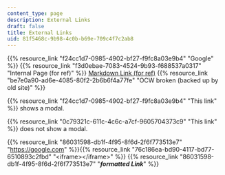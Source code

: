 ```yaml
---
content_type: page
description: External Links
draft: false
title: External Links
uid: 81f5468c-9b98-4c0b-b69e-709c4f7c2ab8
---
```

{{% resource_link "f24cc1d7-0985-4902-bf27-f9fc8a03e9b4" "Google" %}} {{% resource_link "f3d0ebae-7083-4524-9b93-f688537a0317" "Internal Page (for ref)" %}} [Markdown Link (for ref)](https://google.com) {{% resource_link "be7e0a90-ad6e-4085-80f2-2b6b6f4a77fe" "OCW broken (backed up by old site)" %}}

{{% resource_link "f24cc1d7-0985-4902-bf27-f9fc8a03e9b4" "This link" %}} shows a modal.

{{% resource_link "0c79321c-611c-4c6c-a7cf-9605704373c9" "This link" %}} does not show a modal.

{{% resource_link "86031598-db1f-4f95-8f6d-2f6f773513e7" "https://google.com" %}}{{% resource_link "76c186ea-bd90-4117-bd77-6510893c2fbd" "\<iframe>\</iframe>" %}} {{% resource_link "86031598-db1f-4f95-8f6d-2f6f773513e7" "***formatted Link***" %}}